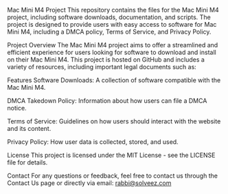 Mac Mini M4 Project
This repository contains the files for the Mac Mini M4 project, including software downloads, documentation, and scripts. The project is designed to provide users with easy access to software for Mac Mini M4, including a DMCA policy, Terms of Service, and Privacy Policy.

Project Overview
The Mac Mini M4 project aims to offer a streamlined and efficient experience for users looking for software to download and install on their Mac Mini M4. This project is hosted on GitHub and includes a variety of resources, including important legal documents such as:

Features
Software Downloads: A collection of software compatible with the Mac Mini M4.

DMCA Takedown Policy: Information about how users can file a DMCA notice.

Terms of Service: Guidelines on how users should interact with the website and its content.

Privacy Policy: How user data is collected, stored, and used.

License
This project is licensed under the MIT License - see the LICENSE file for details.

Contact
For any questions or feedback, feel free to contact us through the Contact Us page or directly via email: rabbi@solveez.com
